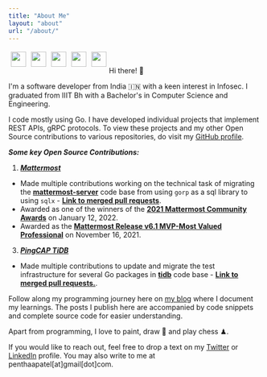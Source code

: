 ```yaml
---
title: "About Me"
layout: "about"
url: "/about/"
---
```

<a href="https://github.com/penthaapatel">
  <img style="margin:5px;float:left;width:30px;" src="https://cdn.jsdelivr.net/npm/simple-icons@5.12.0/icons/github.svg"/>
</a>

<a href="https://twitter.com/PenthaaPatel">
  <img style="margin:5px;float:left;width:30px;" src="https://cdn.jsdelivr.net/npm/simple-icons@5.12.0/icons/twitter.svg"/>
</a>

<a href="https://www.linkedin.com/in/penthaapatel/">
  <img style="margin:5px;float:left;width:30px;" src="https://cdn.jsdelivr.net/npm/simple-icons@5.12.0/icons/linkedin.svg"/>
</a>

<a href="https://penthaa.medium.com">
  <img style="margin:5px;float:left;width:30px;" src="https://cdn.jsdelivr.net/npm/simple-icons@5.12.0/icons/medium.svg"/>
</a>

<a href="https://dev.to/penthaapatel">
  <img style="margin:5px;float:left;width:30px;" src="https://cdn.jsdelivr.net/npm/simple-icons@5.12.0/icons/devdotto.svg"/>
</a>
<br>
<br>
Hi there! 👋

I'm a software developer from India 🇮🇳 with a keen interest in Infosec.  I graduated from IIIT Bh with a Bachelor's in Computer Science and Engineering.

I code mostly using Go. I have developed individual projects that implement REST APIs, gRPC protocols. To view these projects and my other Open Source contributions to various repositories, do visit my [GitHub profile](https://github.com/penthaapatel). 

***Some key Open Source Contributions:***

 1. ***[Mattermost](https://github.com/mattermost)***

- Made multiple contributions working on the technical task of migrating the **[mattermost-server](https://github.com/mattermost/mattermost-server)** code base from using `gorp` as a sql library to using `sqlx` - **[Link to merged pull requests](https://github.com/pulls?q=author:penthaapatel+org:mattermost+is:pr+is:merged)**.
 - Awarded as one of the winners of the **[2021 Mattermost Community Awards](https://mattermost.com/blog/2021-mattermost-community-awards/)** on January 12, 2022.
 - Awarded as the **[Mattermost Release v6.1 MVP-Most Valued Professional](https://developers.mattermost.com/contribute/mvp/)** on November 16, 2021.

 3.  ***[PingCAP TiDB](https://github.com/pingcap/tidb)***
- Made multiple contributions to update and migrate the test infrastructure for several Go packages in **[tidb](https://github.com/pingcap/tidb)** code base - **[Link to merged pull requests.](https://github.com/pulls?q=author:penthaapatel+org:pingcap+is:pr+is:merged)**.

Follow along my programming journey here on [my blog](/posts) where I document my learnings. The posts I publish here are accompanied by code snippets and complete source code for easier understanding.

Apart from programming, I love to paint, draw 🎨 and play chess ♟.

If you would like to reach out, feel free to drop a text on my [Twitter](https://twitter.com/PenthaaPatel) or [LinkedIn](https://www.linkedin.com/in/penthaapatel/) profile. You may also write to me at penthaapatel[at]gmail[dot]com.